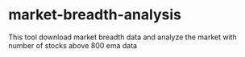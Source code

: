 # market-breadth-analysis

This tool download market breadth data and analyze the market with number of stocks above 800 ema data
